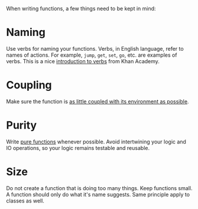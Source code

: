 When writing functions, a few things need to be kept in mind:

# Naming

Use verbs for naming your functions. Verbs, in English language, refer to names of actions. For example, `jump`, `get`, `set`, `go`, etc. are examples of verbs. This is a nice [introduction to verbs](https://www.khanacademy.org/humanities/grammar/parts-of-speech-the-verb/introduction-to-verbs/v/introduction-to-verbs-the-parts-of-speech-grammar) from Khan Academy.

# Coupling

Make sure the function is [as little coupled with its environment as possible](./coupling.md).

# Purity

Write [pure functions](https://www.sitepoint.com/functional-programming-pure-functions/) whenever possible. Avoid intertwining your logic and IO operations, so your logic remains testable and reusable.

# Size

Do not create a function that is doing too many things. Keep functions small. A function should only do what it's name suggests. Same principle apply to classes as well.
